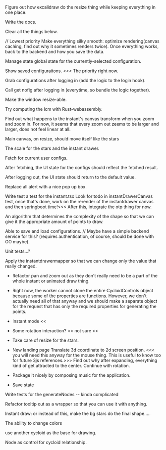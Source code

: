 Figure out how excalidraw do the resize thing while keeping everything in one place.

Write the docs.

Clear all the things below.

// Lowest priority
Make everything silky smooth: optimize rendering(canvas caching, find out why it sometimes renders twice).
Once everything works, back to the backend and how you save the data.

Manage state global state for the currently-selected configuration.

Show saved configuraitons. <<< The priority right now.

Grab configurations after logging in (add the logic to the login hook).

Call get nofig after logging in (everytime, so bundle the logic together).

Make the window resize-able.

Try computing the lcm with Rust-webassembly.

Find out what happens to the instant's canvas transform when you zoom and zoom in. For now, it seems that every zoom out zeems to be larger and larger, does not feel linear at all.

Main canvas, on resize, should move itself like the stars

The scale for the stars and the instant drawer.

Fetch for current user configs.

After fetching, the UI state for the configs should reflect the fetched result.

After logging out, the UI state should return to the default value.

Replace all alert with a nice pop up box.

> > > > > > > > > > > > > > > > > > > > > > > > > > > > > > > > > > > > > > > > > >

Write test a test for the instant.tsx Look for todo in instantDrawerCanvas test, once that's done, work on the rerender of the instantdrawer canvas and then springboot time!<<< After this, integrate the otp thing for now.

An algorithm that determines the complexity of the shape so that we can give it the appropriate amount of points to draw.

Able to save and load configurations. // Maybe have a simple backend service for this? (requires authentication, of course, should be done with GO maybe).

Unit tests...?

Apply the instantdrawermapper so that we can change only the value that really changed.

- Refactor pan and zoom out as they don't really need to be a part of the whole instant or animated draw thing.

- Right now, the worker cannot clone the entire CycloidControls object because some of the properties are functions. However, we don't actually need all of that anyway and we should make a separate object for the request that has only the required properties for generating the points.

- Instant mode <<
- Some rotation interaction? << not sure >>
- Take care of resize for the stars.

- New landing page
  Translate 3d coordinate to 2d screen position. <<< you will need this anyway for the mouse thing. This is useful to know too for future 3js references.>>>
  Find out why after expanding, everything kind of get attracted to the center.
  Continue with rotation.

- Package it nicely by composing music for the application.

- Save state

Write tests for the generateNodes -- kinda complicated

Refactor tooltip out as a wrapper so that you can use it with anything.

Instant draw: or instead of this, make the bg stars do the final shape.....

The ability to change colors

use another cycloid as the base for drawing.

Node as control for cycloid relationship.
